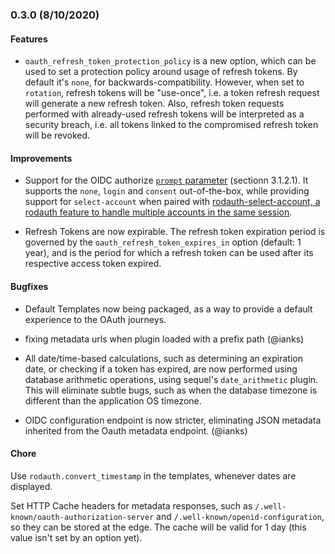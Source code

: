 ### 0.3.0 (8/10/2020)

#### Features

* `oauth_refresh_token_protection_policy` is a new option, which can be used to set a protection policy around usage of refresh tokens. By default it's `none`, for backwards-compatibility. However, when set to `rotation`, refresh tokens will be "use-once", i.e. a token refresh request will generate a new refresh token. Also,  refresh token requests performed with already-used refresh tokens will be interpreted as a security breach, i.e. all tokens linked to the compromised refresh token will be revoked.

#### Improvements


* Support for the OIDC authorize [`prompt` parameter](https://openid.net/specs/openid-connect-core-1_0.html) (sectionn 3.1.2.1). It supports the `none`, `login` and `consent` out-of-the-box, while providing support for `select-account` when paired with [rodauth-select-account, a rodauth feature to handle multiple accounts in the same session](https://gitlab.com/os85/rodauth-select-account).

* Refresh Tokens are now expirable. The refresh token expiration period is governed by the `oauth_refresh_token_expires_in` option (default: 1 year), and is the period for which a refresh token can be used after its respective access token expired.

#### Bugfixes

* Default Templates now being packaged, as a way to provide a default experience to the OAuth journeys.

* fixing metadata urls when plugin loaded with a prefix path (@ianks)

* All date/time-based calculations, such as determining an expiration date, or checking if a token has expired, are now performed using database arithmetic operations, using sequel's `date_arithmetic` plugin. This will eliminate subtle bugs, such as when the database timezone is different than the application OS timezone.

* OIDC configuration endpoint is now stricter, eliminating JSON metadata inherited from the Oauth metadata endpoint. (@ianks)

#### Chore

Use `rodauth.convert_timestamp` in the templates, whenever dates are displayed.

Set HTTP Cache headers for metadata responses, such as `/.well-known/oauth-authorization-server` and `/.well-known/openid-configuration`, so they can be stored at the edge. The cache will be valid for 1 day (this value isn't set by an option yet).
